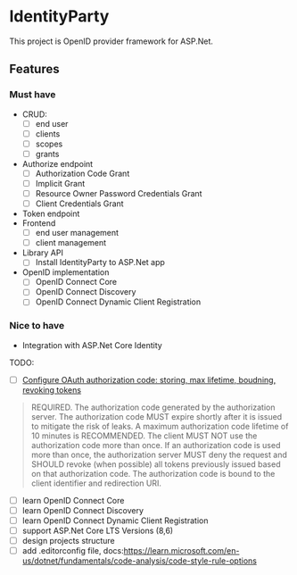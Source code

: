 # IdentityParty

This project is OpenID provider framework for ASP.Net.

## Features
### Must have
* CRUD:
    - [ ] end user
    - [ ] clients
    - [ ] scopes
    - [ ] grants
* Authorize endpoint
    - [ ] Authorization Code Grant
    - [ ] Implicit Grant
    - [ ] Resource Owner Password Credentials Grant
    - [ ] Client Credentials Grant
* Token endpoint
* Frontend
    - [ ] end user management
    - [ ] client management
* Library API
    - [ ] Install IdentityParty to ASP.Net app
* OpenID implementation
    - [ ] OpenID Connect Core
    - [ ] OpenID Connect Discovery
    - [ ] OpenID Connect Dynamic Client Registration
### Nice to have
* Integration with ASP.Net Core Identity

TODO:
- [ ] [Configure OAuth authorization code: storing, max lifetime, boudning, revoking tokens](https://datatracker.ietf.org/doc/html/rfc6749#section-4.1.2)

> REQUIRED.  The authorization code generated by the
         authorization server.  The authorization code MUST expire
         shortly after it is issued to mitigate the risk of leaks.  A
         maximum authorization code lifetime of 10 minutes is
         RECOMMENDED.  The client MUST NOT use the authorization code
         more than once.  If an authorization code is used more than
         once, the authorization server MUST deny the request and SHOULD
         revoke (when possible) all tokens previously issued based on
         that authorization code.  The authorization code is bound to
         the client identifier and redirection URI.
- [ ] learn OpenID Connect Core
- [ ] learn OpenID Connect Discovery
- [ ] learn OpenID Connect Dynamic Client Registration
- [ ] support ASP.Net Core LTS Versions (8,6) 
- [ ] design projects structure
- [ ] add .editorconfig file, docs:https://learn.microsoft.com/en-us/dotnet/fundamentals/code-analysis/code-style-rule-options